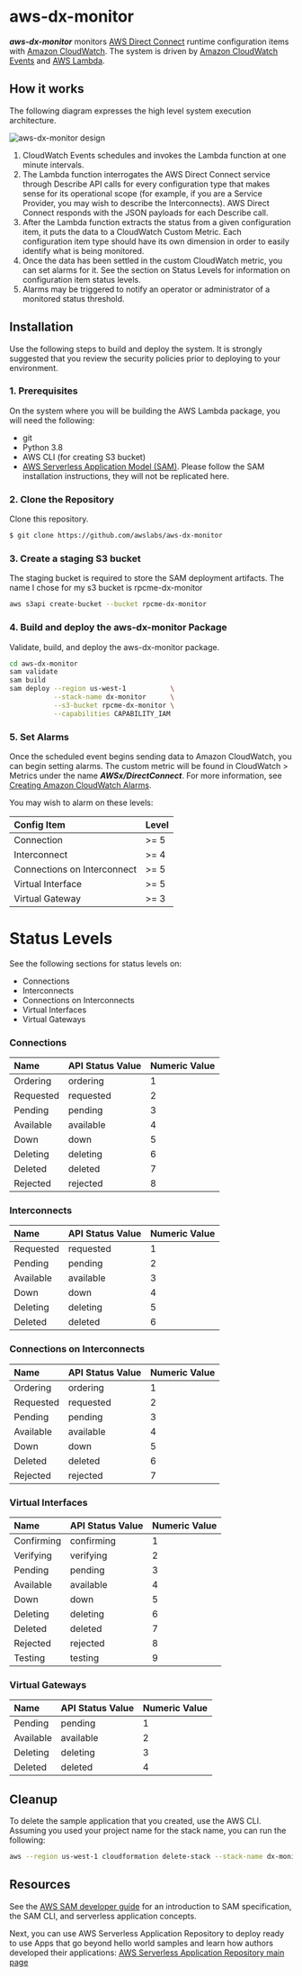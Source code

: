 # aws-dx-monitor



***aws-dx-monitor*** monitors [AWS Direct Connect](https://aws.amazon.com/directconnect/) runtime configuration items with [Amazon CloudWatch](https://aws.amazon.com/cloudwatch/). The system is driven by [Amazon CloudWatch Events](http://docs.aws.amazon.com/AmazonCloudWatch/latest/events/WhatIsCloudWatchEvents.html) and [AWS Lambda](https://aws.amazon.com/lambda/).  

## How it works

The following diagram expresses the high level system execution
architecture.

![aws-dx-monitor design](./images/aws-dx-monitor.png)

1. CloudWatch Events schedules and invokes the Lambda function at
   one minute intervals.
2. The Lambda function interrogates the AWS Direct Connect service
   through Describe API calls for every configuration type that makes
   sense for its operational scope (for example, if you are a Service
   Provider, you may wish to describe the Interconnects). AWS Direct
   Connect responds with the JSON payloads for each Describe call.
3. After the Lambda function extracts the status from a given
   configuration item, it puts the data to a CloudWatch Custom Metric.
   Each configuration item type should have its own dimension in order
   to easily identify what is being monitored.
4. Once the data has been settled in the custom CloudWatch metric, you
   can set alarms for it. See the section on Status Levels for
   information on configuration item status levels.
5. Alarms may be triggered to notify an operator or administrator of a
   monitored status threshold.

## Installation

Use the following steps to build and deploy the system.  It is
strongly suggested that you review the security policies prior to
deploying to your environment.

### 1. Prerequisites

On the system where you will be building the AWS Lambda package, you
will need the following:

- git
- Python 3.8
- AWS CLI (for creating S3 bucket)
- [AWS Serverless Application Model
  (SAM)](https://docs.aws.amazon.com/serverless-application-model/latest/developerguide/what-is-sam.html).
  Please follow the SAM installation instructions, they will not be
  replicated here.



### 2. Clone the Repository

Clone this repository.

~~~sh
$ git clone https://github.com/awslabs/aws-dx-monitor
~~~

### 3. Create a staging S3 bucket

The staging bucket is required to store the SAM deployment artifacts.
The name I chose for my s3 bucket is rpcme-dx-monitor

```sh
aws s3api create-bucket --bucket rpcme-dx-monitor
```

### 4. Build and deploy the aws-dx-monitor Package

Validate, build, and deploy the aws-dx-monitor package.

```sh
cd aws-dx-monitor
sam validate
sam build
sam deploy --region us-west-1           \
           --stack-name dx-monitor      \
           --s3-bucket rpcme-dx-monitor \
           --capabilities CAPABILITY_IAM
```

### 5. Set Alarms

Once the scheduled event begins sending data to Amazon CloudWatch, you
can begin setting alarms.  The custom metric will be found in
CloudWatch > Metrics under the name ***AWSx/DirectConnect***.  For
more information, see [Creating Amazon CloudWatch
Alarms](http://docs.aws.amazon.com/AmazonCloudWatch/latest/monitoring/AlarmThatSendsEmail.html).

You may wish to alarm on these levels:

| Config Item                 | Level |
|:----------------------------|:------|
| Connection                  | >= 5  |
| Interconnect                | >= 4  |
| Connections on Interconnect | >= 5  |
| Virtual Interface           | >= 5  |
| Virtual Gateway             | >= 3  |

# Status Levels

See the following sections for status levels on:

- Connections
- Interconnects
- Connections on Interconnects
- Virtual Interfaces
- Virtual Gateways

### Connections

| Name        | API Status Value | Numeric Value |
|:------------|:-----------------|:--------------|
| Ordering    | ordering         | 1             |
| Requested   | requested        | 2             |
| Pending     | pending          | 3             |
| Available   | available        | 4             |
| Down        | down             | 5             |
| Deleting    | deleting         | 6             |
| Deleted     | deleted          | 7             |
| Rejected    | rejected         | 8             |

### Interconnects

| Name        | API Status Value | Numeric Value |
|:------------|:-----------------|:--------------|
| Requested   | requested        | 1             |
| Pending     | pending          | 2             |
| Available   | available        | 3             |
| Down        | down             | 4             |
| Deleting    | deleting         | 5             |
| Deleted     | deleted          | 6             |

### Connections on Interconnects

| Name        | API Status Value | Numeric Value |
|:------------|:-----------------|:--------------|
| Ordering    | ordering         | 1             |
| Requested   | requested        | 2             |
| Pending     | pending          | 3             |
| Available   | available        | 4             |
| Down        | down             | 5             |
| Deleted     | deleted          | 6             |
| Rejected    | rejected         | 7             |

### Virtual Interfaces

| Name        | API Status Value | Numeric Value |
|:------------|:-----------------|:--------------|
| Confirming  | confirming       | 1             |
| Verifying   | verifying        | 2             |
| Pending     | pending          | 3             |
| Available   | available        | 4             |
| Down        | down             | 5             |
| Deleting    | deleting         | 6             |
| Deleted     | deleted          | 7             |
| Rejected    | rejected         | 8             |
| Testing     | testing          | 9             |

### Virtual Gateways

| Name        | API Status Value | Numeric Value |
|:------------|:-----------------|:--------------|
| Pending     | pending          | 1             |
| Available   | available        | 2             |
| Deleting    | deleting         | 3             |
| Deleted     | deleted          | 4             |


## Cleanup

To delete the sample application that you created, use the AWS
CLI. Assuming you used your project name for the stack name, you can
run the following:

```bash
aws --region us-west-1 cloudformation delete-stack --stack-name dx-monitor
```

## Resources

See the [AWS SAM developer
guide](https://docs.aws.amazon.com/serverless-application-model/latest/developerguide/what-is-sam.html)
for an introduction to SAM specification, the SAM CLI, and serverless
application concepts.

Next, you can use AWS Serverless Application Repository to deploy
ready to use Apps that go beyond hello world samples and learn how
authors developed their applications: [AWS Serverless Application
Repository main
page](https://aws.amazon.com/serverless/serverlessrepo/)
